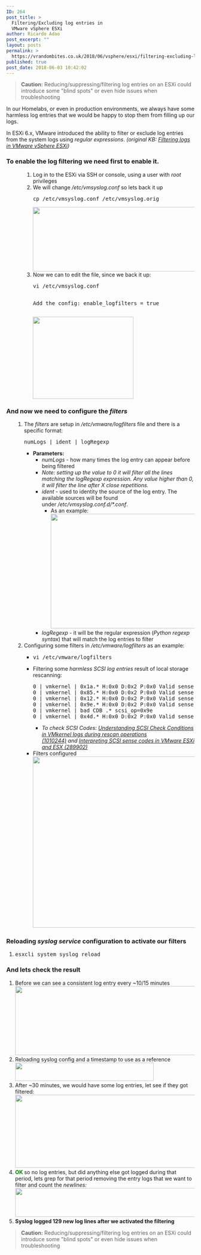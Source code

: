 ```yaml
---
ID: 264
post_title: >
  Filtering/Excluding log entries in
  VMware vSphere ESXi
author: Ricardo Adao
post_excerpt: ""
layout: posts
permalink: >
  https://vrandombites.co.uk/2018/06/vsphere/esxi/filtering-excluding-log-entries-esxi/
published: true
post_date: 2018-06-03 10:42:02
---
```

<blockquote><strong>Caution:</strong> Reducing/suppressing/filtering log entries on an ESXi could introduce some "blind spots" or even hide issues when troubleshooting</blockquote>
In our Homelabs, or even in production environments, we always have some harmless log entries that we would be happy to stop them from filling up our logs.

In ESXi 6.x, VMware introduced the ability to filter or exclude log entries from the system logs using <em>regular expressions</em>.<em> (original KB: <a class="uiOutputURL" dir="ltr" title="" href="https://kb.vmware.com/kb/2118562" target="_blank" rel="noopener" data-aura-rendered-by="11:135;a" data-aura-class="uiOutputURL" data-interactive-lib-uid="6">Filtering logs in VMware vSphere ESXi</a>)</em>
<h3>To enable the log filtering we need first to enable it.</h3>
<ol>
 	<li style="list-style-type: none;">
<ol>
 	<li style="list-style-type: none;">
<ol>
 	<li>Log in to the ESXi via SSH or console, using a user with <em>root</em> privileges</li>
 	<li>We will change <em>/etc/vmsyslog.conf</em> so lets back it up
<pre lang="bash">cp /etc/vmsyslog.conf /etc/vmsyslog.orig</pre>
<a href="https://vrandombites.co.uk/wp-content/uploads/2018/06/filtering-excluding-backup-vmsyslog.png"><img class="size-full wp-image-307 alignnone" src="https://vrandombites.co.uk/wp-content/uploads/2018/06/filtering-excluding-backup-vmsyslog.png" alt="" width="512" height="172" /></a></li>
 	<li>Now we can to edit the file, since we back it up:
<pre lang="bash">vi /etc/vmsyslog.conf

Add the config:
   enable_logfilters = true</pre>
<a href="https://vrandombites.co.uk/wp-content/uploads/2018/06/filtering-excluding-backup-vmsyslog.edited.png"><img class="size-full wp-image-311 alignnone" src="https://vrandombites.co.uk/wp-content/uploads/2018/06/filtering-excluding-backup-vmsyslog.edited.png" alt="" width="269" height="219" /></a></li>
</ol>
</li>
</ol>
</li>
</ol>
<h3>And now we need to configure the <em>filters</em></h3>
<ol>
 	<li style="list-style-type: none;">
<ol>
 	<li>The <em>filters</em> are setup in <em>/etc/vmware/logfilters</em> file and there is a specific format:
<pre lang="bash">numLogs | ident | logRegexp</pre>
<ul>
 	<li><strong>Parameters:</strong>
<ul>
 	<li><em>numLogs</em> - how many times the log entry can appear before being filtered</li>
 	<li><em>Note: setting up the value to 0 it will filter all the lines matching the logRegexp expression. Any value higher than 0, it will filter the line after X close repetitions.</em></li>
 	<li><em>ident</em> - used to identity the source of the log entry. The available sources will be found under <em>/etc/vmsyslog.conf.d/*.conf</em>.
<ul>
 	<li>As an example:
<a href="https://vrandombites.co.uk/wp-content/uploads/2018/06/filtering-excluding-vmsyslog-vmkernelconf.png"><img class="size-full wp-image-323 alignnone" src="https://vrandombites.co.uk/wp-content/uploads/2018/06/filtering-excluding-vmsyslog-vmkernelconf.png" alt="" width="435" height="306" /></a></li>
</ul>
</li>
 	<li><em>logRegexp </em>- it will be the regular expression (<em>Python regexp syntax</em>) that will match the log entries to filter</li>
</ul>
</li>
</ul>
</li>
 	<li>Configuring some filters in <em>/etc/vmware/logfilters</em> as an example:
<ul>
 	<li>
<pre lang="bash">vi /etc/vmware/logfilters</pre>
</li>
 	<li>Filtering some <em>harmless SCSI log entries </em>result of local storage rescanning:
<pre lang="python">0 | vmkernel | 0x1a.* H:0x0 D:0x2 P:0x0 Valid sense data: 0x5 0x2[04] 0x0
0 | vmkernel | 0x85.* H:0x0 D:0x2 P:0x0 Valid sense data: 0x5 0x20 0x0
0 | vmkernel | 0x12.* H:0x0 D:0x2 P:0x0 Valid sense data: 0x5 0x24 0x0
0 | vmkernel | 0x9e.* H:0x0 D:0x2 P:0x0 Valid sense data: 0x5 0x20 0x0
0 | vmkernel | bad CDB .* scsi_op=0x9e
0 | vmkernel | 0x4d.* H:0x0 D:0x2 P:0x0 Valid sense data: 0x5 0x20 0x0</pre>
<ul>
 	<li><em>To check SCSI Codes: <a href="https://kb.vmware.com/kb/1010244">Understanding SCSI Check Conditions in VMkernel logs during rescan operations (1010244)</a> and <a href="https://kb.vmware.com/kb/289902">Interpreting SCSI sense codes in VMware ESXi and ESX (289902)</a></em></li>
</ul>
</li>
 	<li>Filters configured
<a href="https://vrandombites.co.uk/wp-content/uploads/2018/06/filtering-excluding-vmsyslog-logfilters-example.png"><img class="size-full wp-image-344 alignnone" src="https://vrandombites.co.uk/wp-content/uploads/2018/06/filtering-excluding-vmsyslog-logfilters-example.png" alt="" width="558" height="457" /></a></li>
</ul>
</li>
</ol>
</li>
</ol>
<h3>Reloading <em>syslog service</em> configuration to activate our filters</h3>
<ol>
 	<li>
<pre lang="bash">esxcli system syslog reload</pre>
</li>
</ol>
<h3>And lets check the result</h3>
<ol>
 	<li>Before we can see a consistent log entry every ~10/15 minutes
<a href="https://vrandombites.co.uk/wp-content/uploads/2018/06/filtering-excluding-before.png"><img class="alignnone size-full wp-image-360" src="https://vrandombites.co.uk/wp-content/uploads/2018/06/filtering-excluding-before.png" alt="" width="1641" height="184" /></a></li>
 	<li>Reloading syslog config and a timestamp to use as a reference
<a href="https://vrandombites.co.uk/wp-content/uploads/2018/06/filtering-excluding-test-reload.png"><img class="alignnone size-full wp-image-362" src="https://vrandombites.co.uk/wp-content/uploads/2018/06/filtering-excluding-test-reload.png" alt="" width="370" height="49" /></a></li>
 	<li>After ~30 minutes, we would have some log entries, let see if they got filtered:
<a href="https://vrandombites.co.uk/wp-content/uploads/2018/06/filtering-excluding-after-corrected.png"><img class="alignnone size-full wp-image-369" src="https://vrandombites.co.uk/wp-content/uploads/2018/06/filtering-excluding-after-corrected.png" alt="" width="1639" height="195" /></a></li>
 	<li><span style="color: #008000;"><strong>OK </strong></span> so no log entries, but did anything else got logged during that period, lets grep for that period removing the entry logs that we want to filter and count the <em>newlines:</em>
<a href="https://vrandombites.co.uk/wp-content/uploads/2018/06/filtering-excluding-after-logcount-notfiltered-corrected.png"><img class="alignnone wp-image-372 size-full" src="https://vrandombites.co.uk/wp-content/uploads/2018/06/filtering-excluding-after-logcount-notfiltered-corrected.png" alt="" width="1052" height="77" /></a></li>
 	<li><strong>Syslog logged 129 new log lines after we activated the filtering
</strong></li>
</ol>
<blockquote><strong>Caution:</strong> Reducing/suppressing/filtering log entries on an ESXi could introduce some "blind spots" or even hide issues when troubleshooting</blockquote>